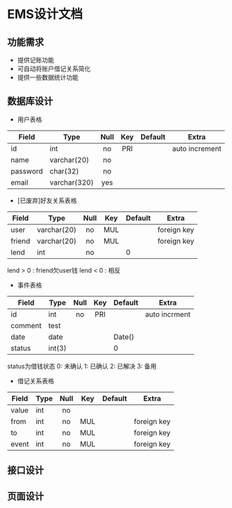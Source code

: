 # EMS设计文档

## 功能需求
- 提供记账功能
- 可自动将账户借记关系简化
- 提供一些数据统计功能

## 数据库设计
- 用户表格

| Field | Type | Null | Key | Default | Extra |
| --- | --- | :---: | :---: | --- | :---: |
| id | int | no | PRI | | auto increment |
| name | varchar(20) | no | | | |
| password | char(32) | no | | | |
| email | varchar(320) | yes | | | |

- [已废弃]好友关系表格

| Field | Type | Null | Key | Default | Extra |
| --- | --- | :---: | :---: | --- | :---: |
| user | varchar(20) | no | MUL | | foreign key |
| friend | varchar(20) | no | MUL | | foreign key |
| lend | int | no | | 0 | |

 lend > 0 : friend欠user钱
 lend < 0 : 相反

- 事件表格

| Field | Type | Null | Key | Default | Extra |
| --- | --- | :---: | :---: | --- | :---: |
| id | int | no | PRI | | auto incrment |
| comment | test | | | | |
| date | date | | | Date() | |
| status | int(3) | | | 0 | |

 status为借钱状态
  0: 未确认 
  1: 已确认
  2: 已解决
  3: 备用

- 借记关系表格

| Field | Type | Null | Key | Default | Extra |
| --- | --- | :---: | :---: | --- | :---: |
| value | int | no | | | |
| from | int | no | MUL | | foreign key |
| to | int | no | MUL | | foreign key |
| event | int | no | MUL | | foreign key | 

## 接口设计

## 页面设计

